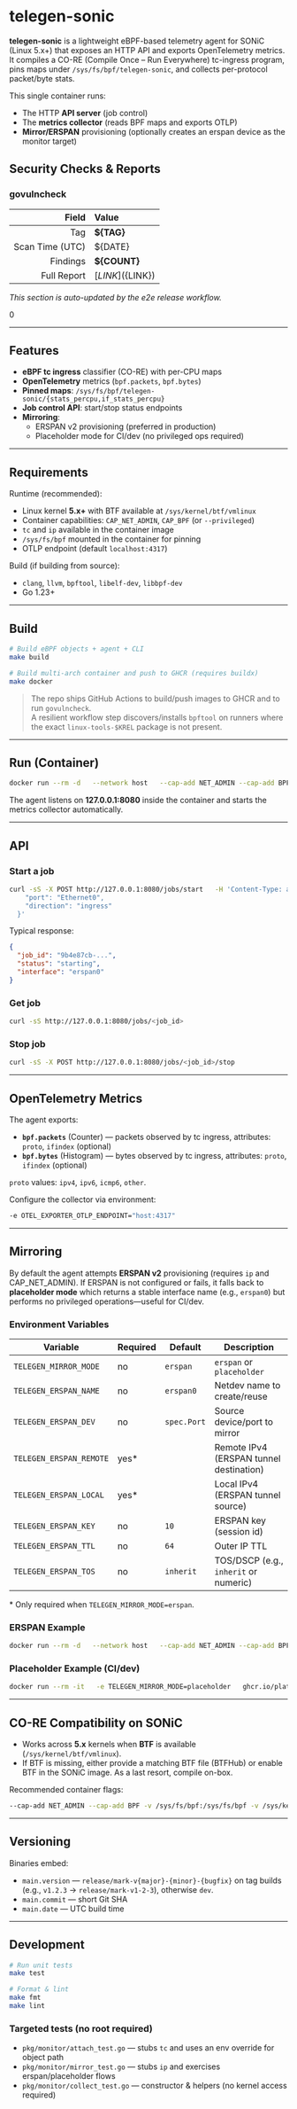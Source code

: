 # telegen-sonic

**telegen-sonic** is a lightweight eBPF-based telemetry agent for SONiC (Linux 5.x+) that exposes an HTTP API and exports OpenTelemetry metrics.
It compiles a CO-RE (Compile Once – Run Everywhere) tc-ingress program, pins maps under `/sys/fs/bpf/telegen-sonic`, and collects per-protocol packet/byte stats.

This single container runs:
- The HTTP **API server** (job control)
- The **metrics collector** (reads BPF maps and exports OTLP)
- **Mirror/ERSPAN** provisioning (optionally creates an erspan device as the monitor target)

## Security Checks & Reports
<!-- GOVULNCHECK-START -->
### govulncheck

| Field | Value |
|------:|:------|
| Tag | **${TAG}** |
| Scan Time (UTC) | ${DATE} |
| Findings | **${COUNT}** |
| Full Report | [${LINK}](${LINK}) |

_This section is auto-updated by the e2e release workflow._
<!-- GOVULNCHECK-END -->
0

---

## Features

- **eBPF tc ingress** classifier (CO-RE) with per-CPU maps
- **OpenTelemetry** metrics (`bpf.packets`, `bpf.bytes`)
- **Pinned maps**: `/sys/fs/bpf/telegen-sonic/{stats_percpu,if_stats_percpu}`
- **Job control API**: start/stop status endpoints
- **Mirroring**:
  - ERSPAN v2 provisioning (preferred in production)
  - Placeholder mode for CI/dev (no privileged ops required)

---

## Requirements

Runtime (recommended):
- Linux kernel **5.x+** with BTF available at `/sys/kernel/btf/vmlinux`
- Container capabilities: `CAP_NET_ADMIN`, `CAP_BPF` (or `--privileged`)
- `tc` and `ip` available in the container image
- `/sys/fs/bpf` mounted in the container for pinning
- OTLP endpoint (default `localhost:4317`)

Build (if building from source):
- `clang`, `llvm`, `bpftool`, `libelf-dev`, `libbpf-dev`
- Go 1.23+

---

## Build

```bash
# Build eBPF objects + agent + CLI
make build

# Build multi-arch container and push to GHCR (requires buildx)
make docker
```

> The repo ships GitHub Actions to build/push images to GHCR and to run `govulncheck`.  
> A resilient workflow step discovers/installs `bpftool` on runners where the exact `linux-tools-$KREL` package is not present.

---

## Run (Container)

```bash
docker run --rm -d   --network host   --cap-add NET_ADMIN --cap-add BPF   -v /sys/fs/bpf:/sys/fs/bpf   -v /sys/kernel/btf:/sys/kernel/btf:ro   -e OTEL_EXPORTER_OTLP_ENDPOINT="collector:4317"   ghcr.io/platformbuilds/telegen-sonic:latest
```

The agent listens on **127.0.0.1:8080** inside the container and starts the metrics collector automatically.

---

## API

### Start a job
```bash
curl -sS -X POST http://127.0.0.1:8080/jobs/start   -H 'Content-Type: application/json'   -d '{
    "port": "Ethernet0",
    "direction": "ingress"
  }'
```

Typical response:
```json
{
  "job_id": "9b4e87cb-...",
  "status": "starting",
  "interface": "erspan0"
}
```

### Get job
```bash
curl -sS http://127.0.0.1:8080/jobs/<job_id>
```

### Stop job
```bash
curl -sS -X POST http://127.0.0.1:8080/jobs/<job_id>/stop
```

---

## OpenTelemetry Metrics

The agent exports:
- **`bpf.packets`** (Counter) — packets observed by tc ingress, attributes: `proto`, `ifindex` (optional)
- **`bpf.bytes`** (Histogram) — bytes observed by tc ingress, attributes: `proto`, `ifindex` (optional)

`proto` values: `ipv4`, `ipv6`, `icmp6`, `other`.

Configure the collector via environment:
```bash
-e OTEL_EXPORTER_OTLP_ENDPOINT="host:4317"
```

---

## Mirroring

By default the agent attempts **ERSPAN v2** provisioning (requires `ip` and CAP_NET_ADMIN). If ERSPAN is not configured or fails, it falls back to **placeholder mode** which returns a stable interface name (e.g., `erspan0`) but performs no privileged operations—useful for CI/dev.

### Environment Variables

| Variable                  | Required | Default     | Description                                      |
|--------------------------|----------|-------------|--------------------------------------------------|
| `TELEGEN_MIRROR_MODE`    | no       | `erspan`    | `erspan` or `placeholder`                        |
| `TELEGEN_ERSPAN_NAME`    | no       | `erspan0`   | Netdev name to create/reuse                      |
| `TELEGEN_ERSPAN_DEV`     | no       | `spec.Port` | Source device/port to mirror                     |
| `TELEGEN_ERSPAN_REMOTE`  | yes*     |             | Remote IPv4 (ERSPAN tunnel destination)          |
| `TELEGEN_ERSPAN_LOCAL`   | yes*     |             | Local IPv4 (ERSPAN tunnel source)                |
| `TELEGEN_ERSPAN_KEY`     | no       | `10`        | ERSPAN key (session id)                          |
| `TELEGEN_ERSPAN_TTL`     | no       | `64`        | Outer IP TTL                                     |
| `TELEGEN_ERSPAN_TOS`     | no       | `inherit`   | TOS/DSCP (e.g., `inherit` or numeric)            |

\* Only required when `TELEGEN_MIRROR_MODE=erspan`.

### ERSPAN Example

```bash
docker run --rm -d   --network host   --cap-add NET_ADMIN --cap-add BPF   -v /sys/fs/bpf:/sys/fs/bpf   -v /sys/kernel/btf:/sys/kernel/btf:ro   -e OTEL_EXPORTER_OTLP_ENDPOINT="collector:4317"   -e TELEGEN_MIRROR_MODE=erspan   -e TELEGEN_ERSPAN_REMOTE=192.0.2.100   -e TELEGEN_ERSPAN_LOCAL=192.0.2.10   -e TELEGEN_ERSPAN_DEV=Ethernet0   -e TELEGEN_ERSPAN_KEY=42   ghcr.io/platformbuilds/telegen-sonic:latest
```

### Placeholder Example (CI/dev)

```bash
docker run --rm -it   -e TELEGEN_MIRROR_MODE=placeholder   ghcr.io/platformbuilds/telegen-sonic:latest
```

---

## CO-RE Compatibility on SONiC

- Works across **5.x** kernels when **BTF** is available (`/sys/kernel/btf/vmlinux`).  
- If BTF is missing, either provide a matching BTF file (BTFHub) or enable BTF in the SONiC image. As a last resort, compile on-box.

Recommended container flags:
```bash
--cap-add NET_ADMIN --cap-add BPF -v /sys/fs/bpf:/sys/fs/bpf -v /sys/kernel/btf:/sys/kernel/btf:ro
```

---

## Versioning

Binaries embed:
- `main.version` — `release/mark-v{major}-{minor}-{bugfix}` on tag builds (e.g., `v1.2.3` → `release/mark-v1-2-3`), otherwise `dev`.
- `main.commit` — short Git SHA
- `main.date` — UTC build time

---

## Development

```bash
# Run unit tests
make test

# Format & lint
make fmt
make lint
```

### Targeted tests (no root required)

- `pkg/monitor/attach_test.go` — stubs `tc` and uses an env override for object path
- `pkg/monitor/mirror_test.go` — stubs `ip` and exercises erspan/placeholder flows
- `pkg/monitor/collect_test.go` — constructor & helpers (no kernel access required)
